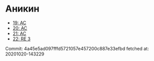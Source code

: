 # Аникин
- [19: AC](19.md)
- [20: AC](20.md)
- [21: AC](21.md)
- [22: RE 3](22.md)

Commit: 4a45e5ad097fffd5721057e457200c887e33efbd
 fetched at: 20201020-143229
